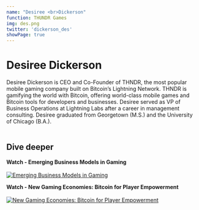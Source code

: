 ```yaml
---
name: "Desiree <br>Dickerson"
function: THUNDR Games
img: des.png
twitter: 'dickerson_des'
showPage: true
---
```


# Desiree Dickerson

Desiree Dickerson is CEO and Co-Founder of THNDR, the most popular mobile gaming company built on Bitcoin’s Lightning Network. THNDR is gamifying the world with Bitcoin, offering world-class mobile games and Bitcoin tools for developers and businesses. Desiree served as VP of Business Operations at Lightning Labs after a career in management consulting. Desiree graduated from Georgetown (M.S.) and the University of Chicago (B.A.).
<br><br>

## Dive deeper


<div class="grid grid-cols-2 gap-5">
<div class="p-3 my-2">

**Watch - Emerging Business Models in Gaming**  <br><br>
[![Emerging Business Models in Gaming](/2022/content/des1.png)](https://www.youtube.com/watch?v=XPmJvLxjpzo/)
</div>

<div class="p-3 my-2">

**Watch - New Gaming Economies: Bitcoin for Player Empowerment**  <br><br>
[![New Gaming Economies: Bitcoin for Player Empowerment](/2022/content/des2.png)](https://www.youtube.com/watch?v=R7QSDI90yTg/)
</div>

</div>

<br>
